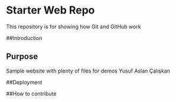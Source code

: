 # Starter Web Repo

This repository is for showing how Git and GitHub work

##Introduction

## Purpose

Sample website with plenty of files for demos
Yusuf Aslan Çalışkan

##Deployment

##How to contribute